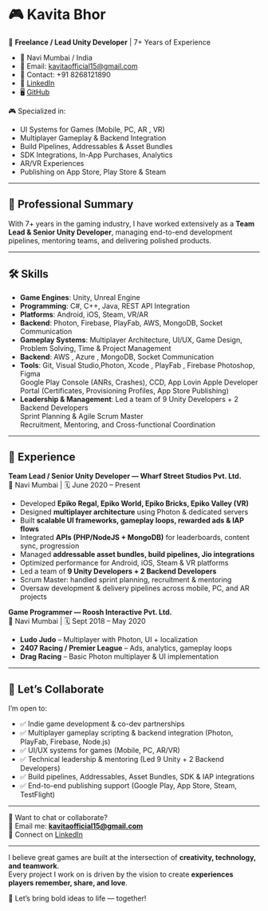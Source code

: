 # 🎮 Kavita Bhor

🚀 **Freelance / Lead Unity Developer** | 7+ Years of Experience
- 📍 Navi Mumbai / India
- 📧 Email: kavitaofficial15@gmail.com  
- 📱 Contact: +91 8268121890  
- 💼 [LinkedIn](https://in.linkedin.com/in/kavita-bhor-2b9832153)  
- 🖥️ [GitHub]([[https://github.com/kavita-gamedev](https://in.linkedin.com/in/kavita-bhor-2b9832153](https://github.com/kavita-gamedev))) 

🎮 Specialized in:  
- UI Systems for Games (Mobile, PC, AR , VR)  
- Multiplayer Gameplay & Backend Integration  
- Build Pipelines, Addressables & Asset Bundles  
- SDK Integrations, In-App Purchases, Analytics  
- AR/VR Experiences  
- Publishing on App Store, Play Store & Steam  

---

## 💼 Professional Summary  
With 7+ years in the gaming industry, I have worked extensively as a **Team Lead & Senior Unity Developer**, managing end-to-end development pipelines, mentoring teams, and delivering polished products.  

---

## 🛠 Skills  
- **Game Engines**: Unity, Unreal Engine
- **Programming**: C#, C++, Java, REST API Integration
- **Platforms**: Android, iOS, Steam, VR/AR  
- **Backend**: Photon, Firebase, PlayFab, AWS, MongoDB, Socket Communication  
- **Gameplay Systems**: Multiplayer Architecture, UI/UX, Game Design, Problem Solving, Time & Project Management
- **Backend**: AWS , Azure , MongoDB, Socket Communication
- **Tools**: 
  Git, Visual Studio,Photon, Xcode , PlayFab , Firebase
  Photoshop, Figma  
  Google Play Console (ANRs, Crashes), CCD, App Lovin
  Apple Developer Portal (Certificates, Provisioning Profiles, App Store Publishing)
- **Leadership & Management**:
  Led a team of 9 Unity Developers + 2 Backend Developers  
  Sprint Planning & Agile Scrum Master  
  Recruitment, Mentoring, and Cross-functional Coordination

---

## 💼 Experience  
**Team Lead / Senior Unity Developer — Wharf Street Studios Pvt. Ltd.**  
📍 Navi Mumbai | 🗓 June 2020 – Present
- Developed **Epiko Regal, Epiko World, Epiko Bricks, Epiko Valley (VR)**  
- Designed **multiplayer architecture** using Photon & dedicated servers  
- Built **scalable UI frameworks, gameplay loops, rewarded ads & IAP flows**  
- Integrated **APIs (PHP/NodeJS + MongoDB)** for leaderboards, content sync, progression  
- Managed **addressable asset bundles, build pipelines, Jio integrations**  
- Optimized performance for Android, iOS, Steam & VR platforms  
- Led a team of **9 Unity Developers + 2 Backend Developers**
- Scrum Master: handled sprint planning, recruitment & mentoring  
- Oversaw development & delivery pipelines across mobile, PC, and AR projects
  
**Game Programmer — Roosh Interactive Pvt. Ltd.**  
📍 Navi Mumbai | 🗓 Sept 2018 – May 2020  
- **Ludo Judo** – Multiplayer with Photon, UI + localization  
- **2407 Racing / Premier League** – Ads, analytics, gameplay loops  
- **Drag Racing** – Basic Photon multiplayer & UI implementation  

---

## 🤝 Let’s Collaborate  
I’m open to:  
- ✅ Indie game development & co-dev partnerships  
- ✅ Multiplayer gameplay scripting & backend integration (Photon, PlayFab, Firebase, Node.js)  
- ✅ UI/UX systems for games (Mobile, PC, AR/VR)  
- ✅ Technical leadership & mentoring (Led 9 Unity + 2 Backend Developers)  
- ✅ Build pipelines, Addressables, Asset Bundles, SDK & IAP integrations  
- ✅ End-to-end publishing support (Google Play, App Store, Steam, TestFlight)

---

💬 Want to chat or collaborate?  
📧 Email me: **kavitaofficial15@gmail.com**  
🔗 Connect on [LinkedIn](https://www.linkedin.com/in/kavita-bhor-2b9832153)  

---

I believe great games are built at the intersection of **creativity, technology, and teamwork**.  
Every project I work on is driven by the vision to create **experiences players remember, share, and love**.  

🚀 Let’s bring bold ideas to life — together!  
